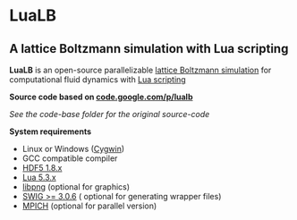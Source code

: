 # LuaLB
## A lattice Boltzmann simulation with Lua scripting


**LuaLB** is an open-source parallelizable [lattice Boltzmann simulation](http://en.wikipedia.org/wiki/Lattice_Boltzmann_methods) for computational fluid dynamics with [Lua scripting](http://lua.org)


**Source code based on [code.google.com/p/lualb](https://code.google.com/p/lualb/)** 

*See the code-base folder for the original source-code*


**System requirements**
* Linux or Windows ([Cygwin](http://www.cygwin.com/))
* GCC compatible compiler
* [HDF5 1.8.x](http://www.hdfgroup.org/HDF5/release/obtain5.html)
* [Lua 5.3.x](http://www.lua.org/)
* [libpng](http://www.libpng.org/pub/png/libpng.html) (optional for graphics)
* [SWIG >= 3.0.6](http://www.swig.org/) ( optional for generating wrapper files)
* [MPICH](https://www.mpich.org) (optional for parallel version)
